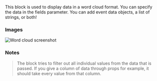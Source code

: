 This block is used to display data in a word cloud format. You can specify the data in the fields
parameter. You can add event data objects, a list of strings, or both!

### Images

![Word cloud screenshot](https://gitlab.com/appsemble/appsemble/-/raw/0.27.5/config/assets/wordcloud.png)

### Notes

> The block tries to filter out all individual values from the data that is passed. If you give a
> column of data through props for example, it should take every value from that column.

